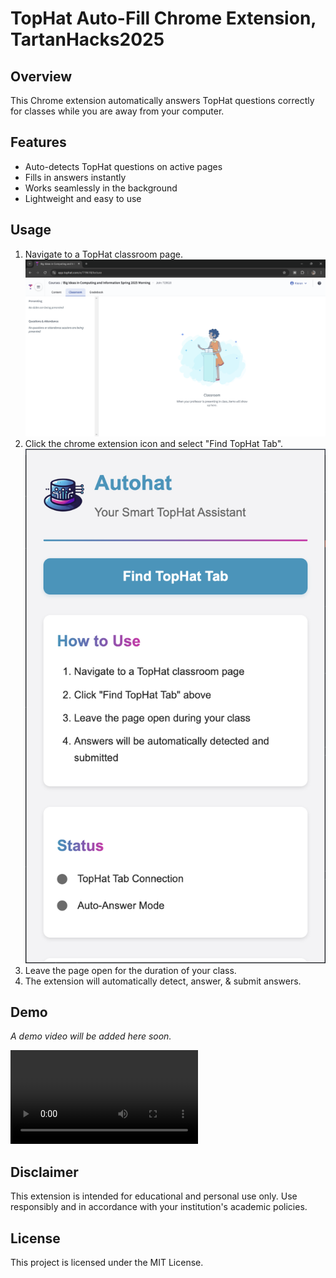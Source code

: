 # TopHat Auto-Fill Chrome Extension, TartanHacks2025

## Overview
This Chrome extension automatically answers TopHat questions correctly for classes while you are away from your computer.

## Features
- Auto-detects TopHat questions on active pages
- Fills in answers instantly
- Works seamlessly in the background
- Lightweight and easy to use

## Usage
1. Navigate to a TopHat classroom page.
![Tophat Photo](readme_images/tophat_photo.png)
2. Click the chrome extension icon and select "Find TopHat Tab".
![Extension Photo](readme_images/extension_photo.png)
3. Leave the page open for the duration of your class.
4. The extension will automatically detect, answer, & submit answers.


## Demo
_A demo video will be added here soon._

![Demo Video](images/tophat_demo.mp4)

## Disclaimer
This extension is intended for educational and personal use only. Use responsibly and in accordance with your institution's academic policies.

## License
This project is licensed under the MIT License.